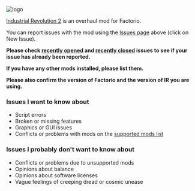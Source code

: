 [logo]: https://i.ibb.co/vJfwd78/IR-logo.png
![logo][]

[Industrial Revolution 2](https://mods.factorio.com/mod/IndustrialRevolution) is an overhaul mod for Factorio. 

You can report issues with the mod using the [Issues page](https://github.com/Deadlock989/IndustrialRevolution/issues) above (click on New Issue).

**Please check [recently opened](https://github.com/Deadlock989/IndustrialRevolution/issues?q=is%3Aopen+is%3Aissue) and [recently closed](https://github.com/Deadlock989/IndustrialRevolution/issues?q=is%3Aissue+is%3Aclosed) issues to see if your issue has already been reported.**

**If you have any other mods installed, please list them.**

**Please also confirm the version of Factorio and the version of IR you are using.**

### Issues I want to know about

* Script errors
* Broken or missing features
* Graphics or GUI issues
* Conflicts or problems with mods on the [supported mods list](https://mods.factorio.com/mod/IndustrialRevolution/faq)

### Issues I probably don't want to know about

* Conflicts or problems due to unsupported mods
* Opinions about balance
* Opinions about software licenses
* Vague feelings of creeping dread or cosmic unease
